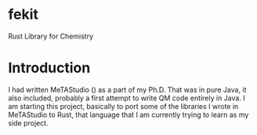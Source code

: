 # fekit
Rust Library for Chemistry

# Introduction
I had written MeTAStudio () as a part of my Ph.D. That was in pure Java, it also included, probably a first attempt to write QM code entirely in Java. 
I am starting this project, basically to port some of the libraries I wrote in MeTAStudio to Rust, that language that I am currently trying to learn as my side project. 
